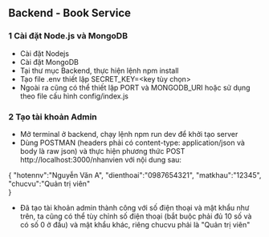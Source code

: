## Backend - Book Service
### 1️ Cài đặt Node.js và MongoDB
- Cài đặt Nodejs
- Cài đặt MongoDB
- Tại thư mục Backend, thực hiện lệnh npm install
- Tạo file .env thiết lập SECRET_KEY=<key tùy chọn>
- Ngoài ra cũng có thể thiết lập PORT và MONGODB_URI hoặc sử dụng theo file cấu hình config/index.js
### 2 Tạo tài khoản Admin
- Mở terminal ở backend, chạy lệnh npm run dev để khởi tạo server
- Dùng POSTMAN (headers phải có content-type: application/json và body là raw json) và thực hiện phương thức POST http://localhost:3000/nhanvien với nội dung sau:

{
    "hotennv":"Nguyễn Văn A",
    "dienthoai":"0987654321",
    "matkhau":"12345",
    "chucvu":"Quản trị viên"    
} 

- Đã tạo tài khoản admin thành công với số điện thoại và mật khẩu như trên, ta cũng có thể tùy chỉnh số điện thoại (bắt buộc phải đủ 10 số và có số 0 ở đầu) và mật khẩu khác, riêng chucvu phải là "Quản trị viên"
